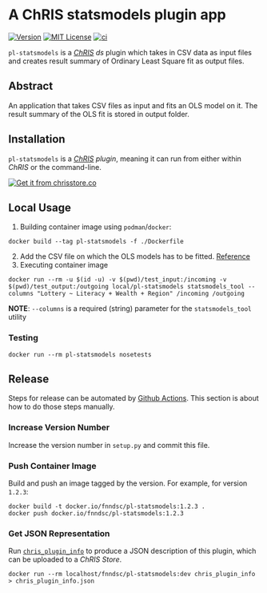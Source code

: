 # A ChRIS statsmodels plugin app

[![Version](https://img.shields.io/docker/v/fnndsc/pl-statsmodels?sort=semver)](https://hub.docker.com/r/fnndsc/pl-statsmodels)
[![MIT License](https://img.shields.io/github/license/fnndsc/pl-statsmodels)](https://github.com/FNNDSC/pl-statsmodels/blob/main/LICENSE)
[![ci](https://github.com/FNNDSC/pl-statsmodels/actions/workflows/ci.yml/badge.svg)](https://github.com/FNNDSC/pl-statsmodels/actions/workflows/ci.yml)

`pl-statsmodels` is a [_ChRIS_](https://chrisproject.org/)
_ds_ plugin which takes in CSV data as input files and
creates result summary of Ordinary Least Square fit as output files.

## Abstract

An application that takes CSV files as input and fits an OLS model on it. The result summary of the OLS fit is stored in output folder.

## Installation

`pl-statsmodels` is a _[ChRIS](https://chrisproject.org/) plugin_, meaning it can
run from either within _ChRIS_ or the command-line.

[![Get it from chrisstore.co](https://ipfs.babymri.org/ipfs/QmaQM9dUAYFjLVn3PpNTrpbKVavvSTxNLE5BocRCW1UoXG/light.png)](https://chrisstore.co/plugin/pl-statsmodels)

## Local Usage

1. Building container image using `podman`/`docker`:

```shell
docker build --tag pl-statsmodels -f ./Dockerfile
```

2. Add the CSV file on which the OLS models has to be fitted. [Reference](https://www.statsmodels.org/devel/gettingstarted.html)  
3. Executing container image 

```shell
docker run --rm -u $(id -u) -v $(pwd)/test_input:/incoming -v $(pwd)/test_output:/outgoing local/pl-statsmodels statsmodels_tool --columns "Lottery ~ Literacy + Wealth + Region" /incoming /outgoing
```
**NOTE**: `--columns` is a required (string) parameter for the `statsmodels_tool` utility

### Testing

```shell
docker run --rm pl-statsmodels nosetests
```

## Release

Steps for release can be automated by [Github Actions](.github/workflows/ci.yml).
This section is about how to do those steps manually.

### Increase Version Number

Increase the version number in `setup.py` and commit this file.

### Push Container Image

Build and push an image tagged by the version. For example, for version `1.2.3`:

```
docker build -t docker.io/fnndsc/pl-statsmodels:1.2.3 .
docker push docker.io/fnndsc/pl-statsmodels:1.2.3
```

### Get JSON Representation

Run [`chris_plugin_info`](https://github.com/FNNDSC/chris_plugin#usage)
to produce a JSON description of this plugin, which can be uploaded to a _ChRIS Store_.

```shell
docker run --rm localhost/fnndsc/pl-statsmodels:dev chris_plugin_info > chris_plugin_info.json
```

